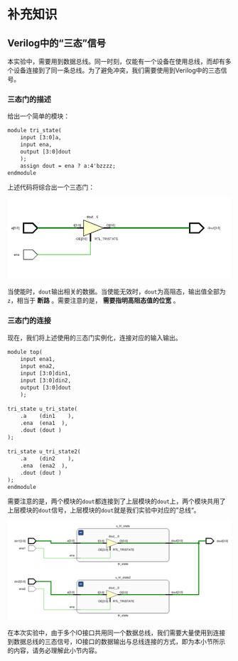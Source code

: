 # 补充知识

## Verilog中的“三态”信号

本实验中，需要用到数据总线。同一时刻，仅能有一个设备在使用总线，而却有多个设备连接到了同一条总线。为了避免冲突，我们需要使用到Verilog中的三态信号。

### 三态门的描述

给出一个简单的模块：

``` 
module tri_state(
    input [3:0]a,
    input ena,
    output [3:0]dout
    );
    assign dout = ena ? a:4'bzzzz;    
endmodule
```

上述代码将综合出一个三态门：

![image-20200404232108672](实验2：总线判优控制.assets/image-20200404232108672.png)

当使能时，`dout`输出相关的数据。当使能无效时，`dout`为高阻态，输出值全部为`z`，相当于 **断路** 。需要注意的是， **需要指明高阻态值的位宽** 。

### 三态门的连接

现在，我们将上述使用的三态门实例化，连接对应的输入输出。

```
module top(
    input ena1,
    input ena2,
    input [3:0]din1,
    input [3:0]din2,
    output [3:0]dout
    );

tri_state u_tri_state(
	.a    (din1    ),
    .ena  (ena1  ),
    .dout (dout )
);

tri_state u_tri_state2(
	.a    (din2    ),
    .ena  (ena2  ),
    .dout (dout )
);
endmodule
```

需要注意的是，两个模块的`dout`都连接到了上层模块的`dout`上，两个模块共用了上层模块的`dout`信号，上层模块的`dout`就是我们实验中对应的”总线“。

![image-20200404232639698](实验2：总线判优控制.assets/image-20200404232639698.png)

在本次实验中，由于多个IO接口共用同一个数据总线，我们需要大量使用到连接到数据总线的三态信号，IO接口的数据输出与总线连接的方式，即为本小节所示的内容，请务必理解此小节内容。
